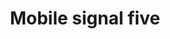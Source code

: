 ---
title: Mobile signal five
tags: ["mobile", "signal", "five", "cellular", "network", "connection", "strength"]
icon: mobile-signal-five
svg: '<svg xmlns="http://www.w3.org/2000/svg" width="24" height="24" fill="none" viewBox="0 0 24 24" stroke-width="1.5" stroke-linecap="round" stroke-linejoin="round" stroke="currentColor"><path d="M3 21v-1m18 1V3m-9 18v-9m4.5 9V8m-9 13v-5"/></svg>'
---